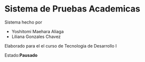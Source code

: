 <h1>Sistema de Pruebas Academicas</h1>

<p>Sistema hecho por</p>
<ul>
  <li>Yoshitomi Maehara Aliaga</li>
  <li>Liliana Gonzales Chavez</li>
</ul>
<p>Elaborado para el el curso de Tecnologia de Desarrollo I</p>

<p>Estado:<b>Pausado</b></p>
